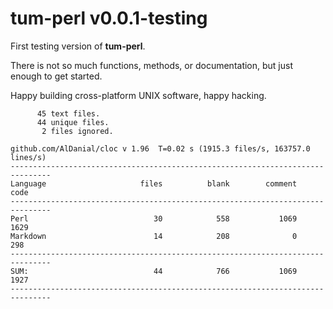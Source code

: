 # tum-perl v0.0.1-testing

First testing version of **tum-perl**.

There is not so much functions, methods, or documentation,
but just enough to get started. 

Happy building cross-platform UNIX software, happy hacking.

```text
      45 text files.
      44 unique files.                              
       2 files ignored.

github.com/AlDanial/cloc v 1.96  T=0.02 s (1915.3 files/s, 163757.0 lines/s)
-------------------------------------------------------------------------------
Language                     files          blank        comment           code
-------------------------------------------------------------------------------
Perl                            30            558           1069           1629
Markdown                        14            208              0            298
-------------------------------------------------------------------------------
SUM:                            44            766           1069           1927
-------------------------------------------------------------------------------

```

